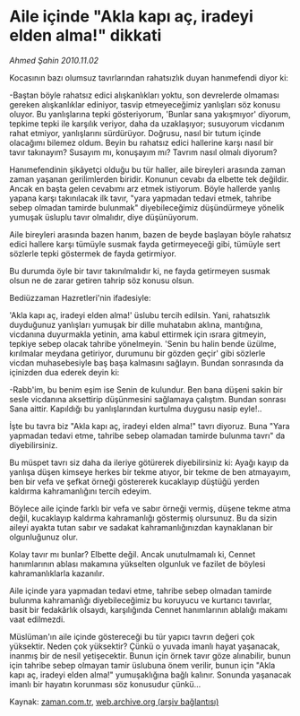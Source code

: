 # Aile içinde  "Akla kapı aç, iradeyi elden alma!" dikkati

*Ahmed Şahin 2010.11.02*

<td class="news-spot">
<p>Kocasının bazı olumsuz tavırlarından rahatsızlık duyan hanımefendi diyor ki:</p>
<p><p>-Baştan böyle rahatsız edici alışkanlıkları yoktu, son devrelerde olmaması gereken alışkanlıklar ediniyor, tasvip etmeyeceğimiz yanlışları söz konusu oluyor. Bu yanlışlarına tepki gösteriyorum, 'Bunlar sana yakışmıyor' diyorum, tepkime tepki ile karşılık veriyor, daha da uzaklaşıyor; susuyorum vicdanım rahat etmiyor, yanlışlarını sürdürüyor. Doğrusu, nasıl bir tutum içinde olacağımı bilemez oldum. Beyin bu rahatsız edici hallerine karşı nasıl bir tavır takınayım? Susayım mı, konuşayım mı? Tavrım nasıl olmalı diyorum?
<p>Hanımefendinin şikâyetçi olduğu bu tür haller, aile bireyleri arasında zaman zaman yaşanan gerilimlerden biridir. Konunun cevabı da elbette tek değildir. Ancak en başta gelen cevabımı arz etmek istiyorum. Böyle hallerde yanlış yapana karşı takınılacak ilk tavır, "yara yapmadan tedavi etmek, tahribe sebep olmadan tamirde bulunmak" diyebileceğimiz düşündürmeye yönelik yumuşak üsluplu tavır olmalıdır, diye düşünüyorum. 
<p> Aile bireyleri arasında bazen hanım, bazen de beyde başlayan böyle rahatsız edici hallere karşı tümüyle susmak fayda getirmeyeceği gibi, tümüyle sert sözlerle tepki göstermek de fayda getirmiyor.
<p> Bu durumda öyle bir tavır takınılmalıdır ki, ne fayda getirmeyen susmak olsun ne de zarar getiren tahrip söz konusu olsun.
<p> Bediüzzaman Hazretleri'nin ifadesiyle:
<p>'Akla kapı aç, iradeyi elden alma!' üslubu tercih edilsin. Yani, rahatsızlık duyduğunuz yanlışları yumuşak bir dille muhatabın aklına, mantığına, vicdanına duyurmakla yetinin, ama kabul ettirmek için ısrara gitmeyin, tepkiye sebep olacak tahribe yönelmeyin. 'Senin bu halin bende üzülme, kırılmalar meydana getiriyor, durumunu bir gözden geçir' gibi sözlerle vicdan muhasebesiyle baş başa kalmasını sağlayın. Bundan sonrasında da içinizden dua ederek deyin ki:
<p>-Rabb'im, bu benim eşim ise Senin de kulundur. Ben bana düşeni sakin bir sesle vicdanına aksettirip düşünmesini sağlamaya çalıştım. Bundan sonrası Sana aittir. Kapıldığı bu yanlışlarından kurtulma duygusu nasip eyle!..
<p>İşte bu tavra biz "Akla kapı aç, iradeyi elden alma!" tavrı diyoruz. Buna "Yara yapmadan tedavi etme, tahribe sebep olamadan tamirde bulunma tavrı" da diyebilirsiniz.
<p>Bu müspet tavrı siz daha da ileriye götürerek diyebilirsiniz ki: Ayağı kayıp da yanlışa düşen kimseye herkes bir tekme atıyor, bir tekme de ben atmayayım, ben bir vefa ve şefkat örneği göstererek kucaklayıp düştüğü yerden kaldırma kahramanlığını tercih edeyim.
<p>Böylece aile içinde farklı bir vefa ve sabır örneği vermiş, düşene tekme atma değil, kucaklayıp kaldırma kahramanlığı göstermiş olursunuz. Bu da sizin aileyi ayakta tutan sabır ve sadakat kahramanlığınızdan kaynaklanan bir olgunluğunuz olur.
<p>Kolay tavır mı bunlar? Elbette değil. Ancak unutulmamalı ki, Cennet hanımlarının ablası makamına yükselten olgunluk ve fazilet de böylesi kahramanlıklarla kazanılır.
<p>Aile içinde yara yapmadan tedavi etme, tahribe sebep olmadan tamirde bulunma kahramanlığı diyebileceğimiz bu koruyucu ve kurtarıcı tavırlar, basit bir fedakârlık olsaydı, karşılığında Cennet hanımlarının ablalığı makamı vaat edilmezdi.
<p>Müslüman'ın aile içinde göstereceği bu tür yapıcı tavrın değeri çok yüksektir. Neden çok yüksektir? Çünkü o yuvada imanlı hayat yaşanacak, inanmış bir de nesil yetişecektir. Bunun için örnek tavır göze alınabilir, bunun için tahribe sebep olmayan tamir üslubuna önem verilir, bunun için "Akla kapı aç, iradeyi elden alma!" yumuşaklığına bağlı kalınır. Sonunda yaşanacak imanlı bir hayatın korunması söz konusudur çünkü... </p>
<a href="http://web.archive.org/web/20101130180057/mailto:a.sahin@zaman.com.tr">
</a></p></p></p></p></p></p></p></p></p></p></p></p></p></td>

Kaynak: [zaman.com.tr](http://zaman.com.tr/yazar.do?yazino=1047692), [web.archive.org (arşiv bağlantısı)](http://web.archive.org/web/20101130180057/http://zaman.com.tr/yazar.do?yazino=1047692)
